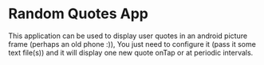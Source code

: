 Random Quotes App
=================

This application can be used to display user quotes in an android picture 
frame (perhaps an old phone :)), You just need to configure it (pass it 
some text file(s)) and it will display one new quote onTap or at periodic 
intervals.

